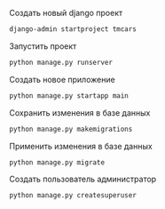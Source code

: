 Cоздать новый django проект
```bash
django-admin startproject tmcars
```

Запустить проект
```bash
python manage.py runserver
```

Создать новое приложение
```bash
python manage.py startapp main
```

Сохранить изменения в базе данных
```bash
python manage.py makemigrations
```

Применить изменения в базе данных
```bash
python manage.py migrate
```

Создать пользователь администратор
```bash
python manage.py createsuperuser
```
